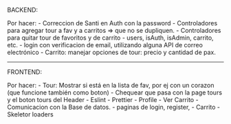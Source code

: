 BACKEND:

Por hacer:
    - Correccion de Santi en Auth con la password
    - Controladores para agregar tour a fav y a carritos => que no se dupliquen.
    - Controladores para quitar tour de favoritos y de carrito
    - users, isAuth, isAdmin, carrito, etc.
    - login con verificacion de email, utilizando alguna API de correo electrónico
    - Carrito: manejar opciones de tour: precio y cantidad de pax.


-----------------------------------------------------------------------------------------------------------------------
FRONTEND:

Por hacer:
    - Tour: Mostrar si está en la lista de fav, por ej con un corazon (que funcione también como boton)
    - Chequear que pasa con la page tours y el boton tours del Header
    - Eslint
    - Prettier
    - Profile
    - Ver Carrito
    - Comunicacion con la Base de datos.
    - paginas de login, register, 
    - Carrito
    - Skeletor loaders